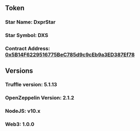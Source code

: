 ## Token

### Star Name: DxprStar

### Star Symbol: DXS

### Contract Address: [0x5B14F6229516775BeC785d9c9cEb9a3ED387Ef78](https://rinkeby.etherscan.io/address/0x5B14F6229516775BeC785d9c9cEb9a3ED387Ef78)

## Versions

### Truffle version: 5.1.13

### OpenZeppelin Version: 2.1.2

### NodeJS: v10.x

### Web3: 1.0.0
